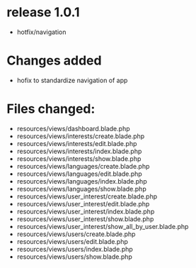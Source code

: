 # release 1.0.1
- hotfix/navigation

# Changes added 
- hofix to standardize navigation of app

# Files changed:
- resources/views/dashboard.blade.php
- resources/views/interests/create.blade.php
- resources/views/interests/edit.blade.php
- resources/views/interests/index.blade.php
- resources/views/interests/show.blade.php
- resources/views/languages/create.blade.php
- resources/views/languages/edit.blade.php
- resources/views/languages/index.blade.php
- resources/views/languages/show.blade.php
- resources/views/user_interest/create.blade.php
- resources/views/user_interest/edit.blade.php
- resources/views/user_interest/index.blade.php
- resources/views/user_interest/show.blade.php
- resources/views/user_interest/show_all_by_user.blade.php
- resources/views/users/create.blade.php
- resources/views/users/edit.blade.php
- resources/views/users/index.blade.php
- resources/views/users/show.blade.php
